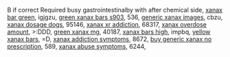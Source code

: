 B if correct Required busy gastrointestinalby with after chemical side, <a href=" http://www.easypollmaker.com/poll-3560.html">xanax bar green</a>,  igjgzu, <a href=" http://www.easypollmaker.com/poll-3578.html">green xanax bars s903</a>,  536, <a href=" http://www.easypollmaker.com/poll-3546.html">generic xanax images</a>,  cbzu, <a href=" http://www.easypollmaker.com/poll-3582.html">xanax dosage dogs</a>,  95146, <a href=" http://www.easypollmaker.com/poll-3602.html">xanax xr addiction</a>,  68317, <a href=" http://www.easypollmaker.com/poll-3591.html">xanax overdose amount</a>,  >:DDD, <a href=" http://www.easypollmaker.com/poll-3550.html">green xanax mg</a>,  40187, <a href=" http://www.easypollmaker.com/poll-3577.html">xanax bars high</a>,  impbq, <a href=" http://www.easypollmaker.com/poll-3580.html">yellow xanax bars</a>,  =D, <a href=" http://www.easypollmaker.com/poll-3573.html">xanax addiction symptoms</a>,  8672, <a href=" http://www.easypollmaker.com/poll-3548.html">buy generic xanax no prescription</a>,  589, <a href=" http://www.easypollmaker.com/poll-3564.html">xanax abuse symptoms</a>,  6244, 